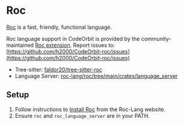 ﻿# Roc

[Roc](https://www.roc-lang.org/) is a fast, friendly, functional language.

Roc language support in CodeOrbit is provided by the community-maintained [Roc extension](https://github.com/h2000/CodeOrbit-roc).
Report issues to: [https://github.com/h2000/CodeOrbit-roc/issues](https://github.com/h2000/CodeOrbit-roc/issues)

- Tree-sitter: [faldor20/tree-sitter-roc](https://github.com/faldor20/tree-sitter-roc)
- Language Server: [roc-lang/roc/tree/main/crates/language_server](https://github.com/roc-lang/roc/tree/main/crates/language_server)

## Setup

1. Follow instructions to [Install Roc](https://www.roc-lang.org/install) from the Roc-Lang website.
2. Ensure `roc` and `roc_language_server` are in your PATH.
